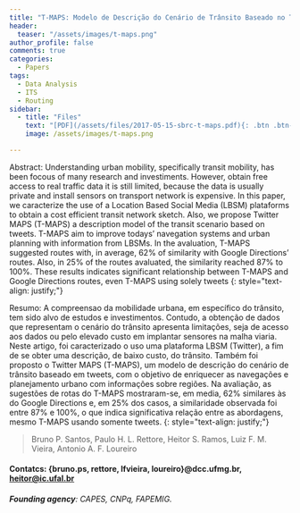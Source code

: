 ```yaml
---
title: "T-MAPS: Modelo de Descrição do Cenário de Trânsito Baseado no Twitter"
header:
  teaser: "/assets/images/t-maps.png"
author_profile: false
comments: true
categories:
  - Papers
tags:
  - Data Analysis
  - ITS
  - Routing
sidebar:
  - title: "Files"
    text: "[PDF](/assets/files/2017-05-15-sbrc-t-maps.pdf){: .btn .btn--success}{: target=\"_blank\"} [Talk PDF](/assets/files/2017-05-15-sbrc-t-maps-talk.pdf){: .btn .btn--info}{: target=\"_blank\"}"
    image: /assets/images/t-maps.png

---
```


Abstract: Understanding urban mobility, specifically transit mobility, has been focous of many research and investiments. However, obtain free access to real traffic data it is still limited, because the data is usually private and install sensors on transport network is expensive. In this paper, we caracterize the use of a Location Based Social Media (LBSM) plataforms to obtain a cost efficient transit network sketch. Also, we propose Twitter MAPS (T-MAPS) a description model of the transit scenario based on tweets. T-MAPS aim to improve todays’ navegation systems and urban planning with information from LBSMs. In the avaluation, T-MAPS suggested routes with, in average, 62% of similarity with Google Directions’ routes. Also, in 25% of the routes avaluated, the similarity reached 87% to 100%. These results indicates significant relationship between T-MAPS and Google Directions routes, even T-MAPS using solely tweets
{: style="text-align: justify;"}

Resumo: A compreensao da mobilidade urbana, em específico do trânsito, tem sido alvo de estudos e investimentos. Contudo, a obtenção de dados que representam o cenário do trânsito apresenta limitações, seja de acesso aos dados ou pelo elevado custo em implantar sensores na malha viaria. Neste artigo, foi caracterizado o uso uma plataforma LBSM (Twitter), a fim de se obter uma descrição, de baixo custo, do trânsito. Também foi proposto o Twitter MAPS (T-MAPS), um modelo de descrição do cenário de trânsito baseado em tweets, com o objetivo de enriquecer as navegações e planejamento urbano com informações sobre regiões. Na avaliação, as sugestões de rotas do T-MAPS mostraram-se, em media, 62% similares às do Google Directions e, em 25%  dos casos, a similaridade observada foi entre 87% e 100%, o que indica significativa relação entre as abordagens, mesmo T-MAPS usando somente tweets.
{: style="text-align: justify;"}


> Bruno P. Santos, Paulo H. L. Rettore, Heitor S. Ramos, Luiz F. M. Vieira, Antonio A. F. Loureiro
#### Contatcs: {bruno.ps, rettore, lfvieira, loureiro}@dcc.ufmg.br, heitor@ic.ufal.br
###### **Founding agency**: CAPES, CNPq, FAPEMIG.